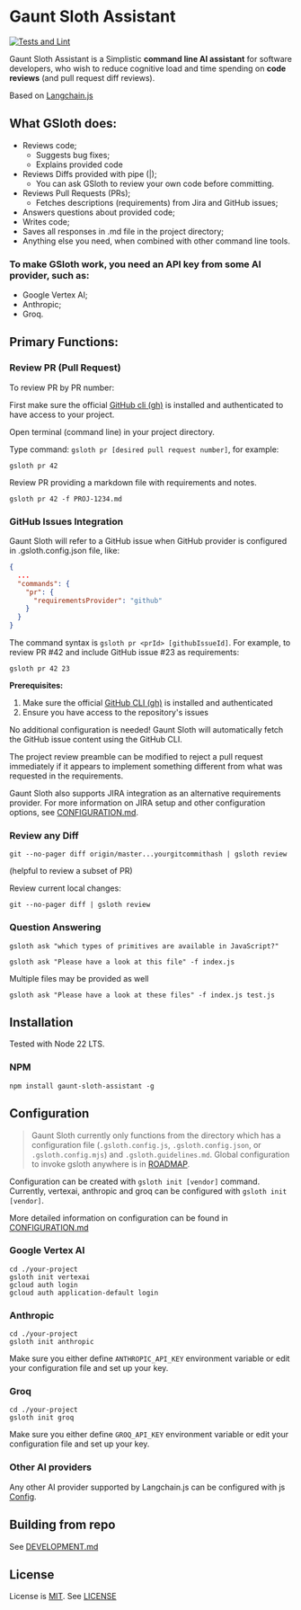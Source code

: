 # Gaunt Sloth Assistant
[![Tests and Lint](https://github.com/andruhon/gaunt-sloth-assistant/actions/workflows/ci.yml/badge.svg?event=push)](https://github.com/andruhon/gaunt-sloth-assistant/actions/workflows/ci.yml)

Gaunt Sloth Assistant is a Simplistic **command line AI assistant**
for software developers,
who wish to reduce cognitive load and time spending on **code reviews** (and pull request diff reviews).

Based on [Langchain.js](https://github.com/langchain-ai/langchainjs)

## What GSloth does:
- Reviews code;
  - Suggests bug fixes;
  - Explains provided code
- Reviews Diffs provided with pipe (|);
  - You can ask GSloth to review your own code before committing.
- Reviews Pull Requests (PRs);
  - Fetches descriptions (requirements) from Jira and GitHub issues;
- Answers questions about provided code;
- Writes code;
- Saves all responses in .md file in the project directory;
- Anything else you need, when combined with other command line tools.

### To make GSloth work, you need an **API key** from some AI provider, such as:
- Google Vertex AI;
- Anthropic;
- Groq.

## Primary Functions:

### Review PR (Pull Request)
To review PR by PR number:

First make sure the official [GitHub cli (gh)](https://cli.github.com/) is installed
and authenticated to have access to your project.

Open terminal (command line) in your project directory.

Type command: `gsloth pr [desired pull request number]`, for example:

```shell
gsloth pr 42
``` 

Review PR providing a markdown file with requirements and notes.
```shell
gsloth pr 42 -f PROJ-1234.md
```

### GitHub Issues Integration

Gaunt Sloth will refer to a GitHub issue when GitHub provider is configured in .gsloth.config.json file, like:

```json
{
  ...
  "commands": {
    "pr": {
      "requirementsProvider": "github"
    }
  }
}
```

The command syntax is `gsloth pr <prId> [githubIssueId]`. For example, to review PR #42 and include GitHub issue #23 as requirements:

```shell
gsloth pr 42 23
```

**Prerequisites:**

1. Make sure the official [GitHub CLI (gh)](https://cli.github.com/) is installed and authenticated
2. Ensure you have access to the repository's issues

No additional configuration is needed! Gaunt Sloth will automatically fetch the GitHub issue content using the GitHub CLI.

The project review preamble can be modified to reject a pull request immediately if it appears to implement something different from what was requested in the requirements.

Gaunt Sloth also supports JIRA integration as an alternative requirements provider. For more information on JIRA setup and other configuration options, see [CONFIGURATION.md](./docs/CONFIGURATION.md).

### Review any Diff
```shell
git --no-pager diff origin/master...yourgitcommithash | gsloth review
```
(helpful to review a subset of PR)

Review current local changes:
```shell
git --no-pager diff | gsloth review
```

### Question Answering
```shell
gsloth ask "which types of primitives are available in JavaScript?"
```

```shell
gsloth ask "Please have a look at this file" -f index.js
```

Multiple files may be provided as well

```shell
gsloth ask "Please have a look at these files" -f index.js test.js
```

## Installation

Tested with Node 22 LTS.

### NPM
```shell
npm install gaunt-sloth-assistant -g
```

## Configuration

> Gaunt Sloth currently only functions from the directory which has a configuration file (`.gsloth.config.js`, `.gsloth.config.json`, or `.gsloth.config.mjs`) and `.gsloth.guidelines.md`.
> Global configuration to invoke gsloth anywhere is in [ROADMAP](ROADMAP.md).

Configuration can be created with `gsloth init [vendor]` command.
Currently, vertexai, anthropic and groq can be configured with `gsloth init [vendor]`.

More detailed information on configuration can be found in [CONFIGURATION.md](./docs/CONFIGURATION.md)

### Google Vertex AI
```shell
cd ./your-project
gsloth init vertexai
gcloud auth login
gcloud auth application-default login
```

### Anthropic

```shell
cd ./your-project
gsloth init anthropic
```

Make sure you either define `ANTHROPIC_API_KEY` environment variable or edit your configuration file and set up your key.

### Groq
```shell
cd ./your-project
gsloth init groq
```
Make sure you either define `GROQ_API_KEY` environment variable or edit your configuration file and set up your key.

### Other AI providers
Any other AI provider supported by Langchain.js can be configured with js [Config](./docs/CONFIGURATION.md). 

## Building from repo
See [DEVELOPMENT.md](./docs/DEVELOPMENT.md)

## License
License is [MIT](https://opensource.org/license/mit). See [LICENSE](LICENSE)
